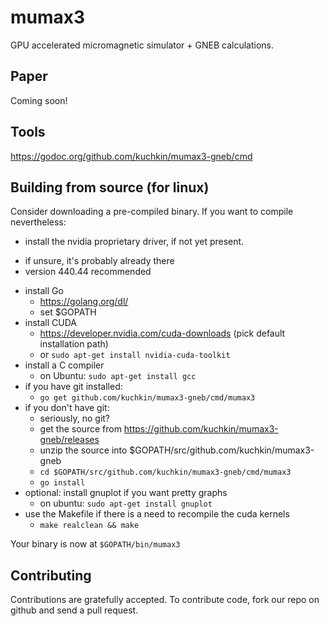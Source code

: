 mumax3 
======

GPU accelerated micromagnetic simulator + GNEB calculations.


Paper
-----

Coming soon!


Tools
-----

https://godoc.org/github.com/kuchkin/mumax3-gneb/cmd


Building from source (for linux)
--------------------

Consider downloading a pre-compiled binary. If you want to compile nevertheless:

  * install the nvidia proprietary driver, if not yet present.
   - if unsure, it's probably already there
   - version 440.44 recommended
  * install Go 
    - https://golang.org/dl/
    - set $GOPATH
  * install CUDA 
    - https://developer.nvidia.com/cuda-downloads (pick default installation path)
    - or `sudo apt-get install nvidia-cuda-toolkit`
  * install a C compiler
    - on Ubuntu: `sudo apt-get install gcc`
  * if you have git installed: 
    - `go get github.com/kuchkin/mumax3-gneb/cmd/mumax3`
  * if you don't have git:
    - seriously, no git?
    - get the source from https://github.com/kuchkin/mumax3-gneb/releases
    - unzip the source into $GOPATH/src/github.com/kuchkin/mumax3-gneb
    - `cd $GOPATH/src/github.com/kuchkin/mumax3-gneb/cmd/mumax3`
    - `go install`
  * optional: install gnuplot if you want pretty graphs
    - on ubuntu: `sudo apt-get install gnuplot`
  * use the Makefile if there is a need to recompile the cuda kernels
    - `make realclean && make`

Your binary is now at `$GOPATH/bin/mumax3`

Contributing
------------

Contributions are gratefully accepted. To contribute code, fork our repo on github and send a pull request.
